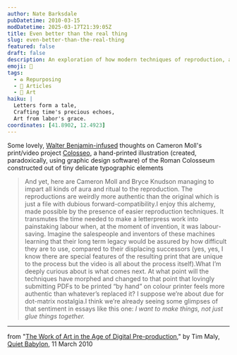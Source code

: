 ```yaml
---
author: Nate Barksdale
pubDatetime: 2010-03-15
modDatetime: 2025-03-17T21:39:05Z
title: Even better than the real thing
slug: even-better-than-the-real-thing
featured: false
draft: false
description: An exploration of how modern techniques of reproduction, as seen in Cameron Moll's Colosseo project, transform the concept of authenticity in art.
emoji: 🎨
tags:
  - ♻️ Repurposing
  - 📖 Articles
  - 🎨 Art
haiku: |
  Letters form a tale,  
  Crafting time's precious echoes,  
  Art from labor's grace.
coordinates: [41.8902, 12.4923]
---
```


Some lovely, [Walter Benjamin-infused](http://en.wikipedia.org/wiki/The_Work_of_Art_in_the_Age_of_Mechanical_Reproduction) thoughts on Cameron Moll's print/video project [Colosseo](http://colosseotype.com/), a hand-printed illustration (created, paradoxically, using graphic design software) of the Roman Colosseum constructed out of tiny delicate typographic elements

> And yet, here are Cameron Moll and Bryce Knudson managing to impart all kinds of aura and ritual to the reproduction. The reproductions are weirdly more authentic than the original which is just a file with dubious forward-compatibility.I enjoy this alchemy, made possible by the presence of easier reproduction techniques. It transmutes the time needed to make a letterpress work into painstaking labour when, at the moment of invention, it was labour-saving. Imagine the salespeople and inventors of these machines learning that their long term legacy would be assured by how difficult they are to use, compared to their displacing successors (yes, yes, I know there are special features of the resulting print that are unique to the process but the video is all about the process itself).What I’m deeply curious about is what comes next. At what point will the techniques have morphed and changed to that point that lovingly submitting PDFs to be printed “by hand” on colour printer feels more authentic than whatever’s replaced it? I suppose we’re about due for dot-matrix nostalgia.I think we’re already seeing some glimpses of that sentiment in essays like this one: _I want to make things, not just glue things together._

---

from "[The Work of Art in the Age of Digital Pre-production](<http://quietbabylon.com/2010/the-work-of-art-in-the-age-of-digital-pre-production/?utm_source=feedburner&utm_medium=feed&utm_campaign=Feed:+QuietBabylon+(Quiet+Babylon)&utm_content=Google+Reader>)," by Tim Maly, [Quiet Babylon](<http://quietbabylon.com/2010/the-work-of-art-in-the-age-of-digital-pre-production/?utm_source=feedburner&utm_medium=feed&utm_campaign=Feed:+QuietBabylon+(Quiet+Babylon)&utm_content=Google+Reader>), 11 March 2010
